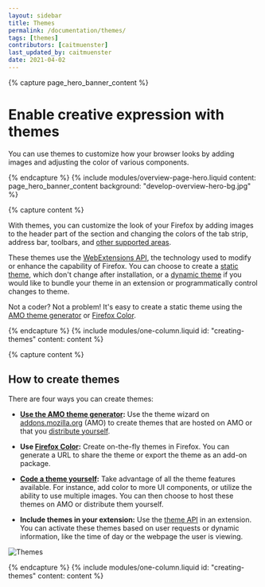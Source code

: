 ```yaml
---
layout: sidebar
title: Themes
permalink: /documentation/themes/
tags: [themes]
contributors: [caitmuenster]
last_updated_by: caitmuenster
date: 2021-04-02 
---
```


<!-- Overview Page Hero Banner -->

{% capture page_hero_banner_content %}

# Enable creative expression with themes

You can use themes to customize how your browser looks by adding images and adjusting the color of various components.

{% endcapture %}
{% include modules/overview-page-hero.liquid
	content: page_hero_banner_content
	background: "develop-overview-hero-bg.jpg"
%}

<!-- END: Overview Page Hero Banner -->

<!-- Single Column Body Module -->

{% capture content %}

With themes, you can customize the look of your Firefox by adding images to the header part of the section and changing the colors of the tab strip, address bar, toolbars, and [other supported areas](https://developer.mozilla.org/docs/Mozilla/Add-ons/WebExtensions/manifest.json/theme#colors).

These themes use the [WebExtensions API](https://developer.mozilla.org/en-US/docs/Mozilla/Add-ons/WebExtensions), the technology used to modify or enhance the capability of Firefox. You can choose to create a [static theme](/documentation/themes/static-themes/), which don't change after installation, or a [dynamic theme](/documentation/themes/dynamic-themes/) if you would like to bundle your theme in an extension or programmatically control changes to theme. 

Not a coder? Not a problem! It's easy to create a static theme using the [AMO theme generator](/documentation/themes/using-the-amo-theme-generator) or [Firefox Color](https://color.firefox.com). 

{% endcapture %}
{% include modules/one-column.liquid
	id: "creating-themes"
	content: content
%}

<!-- END: Single Column Body Module -->

<!-- Single Column Body Module -->

{% capture content %}

## How to create themes

There are four ways you can create themes:

- **[Use the AMO theme generator](/documentation/themes/using-the-amo-theme-generator):** Use the theme wizard on [addons.mozilla.org](https://addons.mozilla.org?utm_source=extensionworkshop.com&utm_medium=referral&utm_content=themes) (AMO) to create themes that are hosted on AMO or that you [distribute yourself](/documentation/publish/self-distribution/).

- **Use [Firefox Color](https://color.firefox.com):** Create on-the-fly themes in Firefox. You can generate a URL to share the theme or export the theme as an add-on package.

- **[Code a theme yourself](/documentation/themes/static-themes/):** Take advantage of all the theme features available. For instance, add color to more UI components, or utilize the ability to use multiple images. You can then choose to host these themes on AMO or distribute them yourself.

- **Include themes in your extension:** Use the [theme API](https://developer.mozilla.org/docs/Mozilla/Add-ons/WebExtensions/API/theme) in an extension. You can activate these themes based on user requests or dynamic information, like the time of day or the webpage the user is viewing.

![Themes](/assets/img/documentation/develop/Themes_fullwidth.jpg)

{% endcapture %}
{% include modules/one-column.liquid
	id: "creating-themes"
	content: content
%}

<!-- END: Single Column Body Module -->



